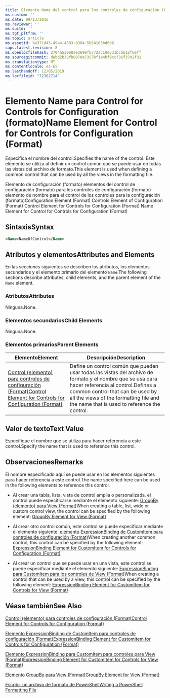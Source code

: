 ```yaml
---
title: Elemento Name del control para los controles de configuración (Format) | Microsoft Docs
ms.custom: ''
ms.date: 09/13/2016
ms.reviewer: ''
ms.suite: ''
ms.tgt_pltfrm: ''
ms.topic: article
ms.assetid: b4371d45-49a4-4303-8384-5b54105bd0d6
caps.latest.revision: 8
ms.openlocfilehash: 2704a530e0ae269efb772ac10e531bcbb12f6eff
ms.sourcegitcommit: debd2b38fb8070a7357bf1a4bf9cc736f3702f31
ms.translationtype: MT
ms.contentlocale: es-ES
ms.lasthandoff: 12/05/2019
ms.locfileid: "72362714"
---
```

# <a name="name-element-for-control-for-controls-for-configuration-format"></a><span data-ttu-id="03028-102">Elemento Name para Control for Controls for Configuration (formato)</span><span class="sxs-lookup"><span data-stu-id="03028-102">Name Element for Control for Controls for Configuration (Format)</span></span>

<span data-ttu-id="03028-103">Especifica el nombre del control.</span><span class="sxs-lookup"><span data-stu-id="03028-103">Specifies the name of the control.</span></span> <span data-ttu-id="03028-104">Este elemento se utiliza al definir un control común que se puede usar en todas las vistas del archivo de formato.</span><span class="sxs-lookup"><span data-stu-id="03028-104">This element is used when defining a common control that can be used by all the views in the formatting file.</span></span>

<span data-ttu-id="03028-105">Elemento de configuración (formato) elementos del control de configuración (formato) para los controles de configuración (formato) elemento de nombre para el control de los controles para la configuración (formato)</span><span class="sxs-lookup"><span data-stu-id="03028-105">Configuration Element (Format) Controls Element of Configuration (Format) Control Element for Controls for Configuration (Format) Name Element for Control for Controls for Configuration (Format)</span></span>

## <a name="syntax"></a><span data-ttu-id="03028-106">Sintaxis</span><span class="sxs-lookup"><span data-stu-id="03028-106">Syntax</span></span>

```xml
<Name>NameOfControl</Name>

```

## <a name="attributes-and-elements"></a><span data-ttu-id="03028-107">Atributos y elementos</span><span class="sxs-lookup"><span data-stu-id="03028-107">Attributes and Elements</span></span>

<span data-ttu-id="03028-108">En las secciones siguientes se describen los atributos, los elementos secundarios y el elemento primario del elemento `Name`.</span><span class="sxs-lookup"><span data-stu-id="03028-108">The following sections describe attributes, child elements, and the parent element of the `Name` element.</span></span>

### <a name="attributes"></a><span data-ttu-id="03028-109">Atributos</span><span class="sxs-lookup"><span data-stu-id="03028-109">Attributes</span></span>

<span data-ttu-id="03028-110">Ninguna.</span><span class="sxs-lookup"><span data-stu-id="03028-110">None.</span></span>

### <a name="child-elements"></a><span data-ttu-id="03028-111">Elementos secundarios</span><span class="sxs-lookup"><span data-stu-id="03028-111">Child Elements</span></span>

<span data-ttu-id="03028-112">Ninguna.</span><span class="sxs-lookup"><span data-stu-id="03028-112">None.</span></span>

### <a name="parent-elements"></a><span data-ttu-id="03028-113">Elementos primarios</span><span class="sxs-lookup"><span data-stu-id="03028-113">Parent Elements</span></span>

|<span data-ttu-id="03028-114">Elemento</span><span class="sxs-lookup"><span data-stu-id="03028-114">Element</span></span>|<span data-ttu-id="03028-115">Descripción</span><span class="sxs-lookup"><span data-stu-id="03028-115">Description</span></span>|
|-------------|-----------------|
|[<span data-ttu-id="03028-116">Control (elemento) para controles de configuración (Format)</span><span class="sxs-lookup"><span data-stu-id="03028-116">Control Element for Controls for Configuration (Format)</span></span>](./control-element-for-controls-for-configuration-format.md)|<span data-ttu-id="03028-117">Define un control común que pueden usar todas las vistas del archivo de formato y el nombre que se usa para hacer referencia al control.</span><span class="sxs-lookup"><span data-stu-id="03028-117">Defines a common control that can be used by all the views of the formatting file and the name that is used to reference the control.</span></span>|

## <a name="text-value"></a><span data-ttu-id="03028-118">Valor de texto</span><span class="sxs-lookup"><span data-stu-id="03028-118">Text Value</span></span>

<span data-ttu-id="03028-119">Especifique el nombre que se utiliza para hacer referencia a este control.</span><span class="sxs-lookup"><span data-stu-id="03028-119">Specify the name that is used to reference this control.</span></span>

## <a name="remarks"></a><span data-ttu-id="03028-120">Observaciones</span><span class="sxs-lookup"><span data-stu-id="03028-120">Remarks</span></span>

<span data-ttu-id="03028-121">El nombre especificado aquí se puede usar en los elementos siguientes para hacer referencia a este control.</span><span class="sxs-lookup"><span data-stu-id="03028-121">The name specified here can be used in the following elements to reference this control.</span></span>

- <span data-ttu-id="03028-122">Al crear una tabla, lista, vista de control amplia o personalizada, el control puede especificarse mediante el elemento siguiente: [GroupBy (elemento) para View (Format)](./groupby-element-for-view-format.md)</span><span class="sxs-lookup"><span data-stu-id="03028-122">When creating a table, list, wide or custom control view, the control can be specified by the following element: [GroupBy Element for View (Format)](./groupby-element-for-view-format.md)</span></span>

- <span data-ttu-id="03028-123">Al crear otro control común, este control se puede especificar mediante el elemento siguiente: [elemento ExpressionBinding de CustomItem para controles de configuración (Format)](./expressionbinding-element-for-customitem-for-controls-for-configuration-format.md)</span><span class="sxs-lookup"><span data-stu-id="03028-123">When creating another common control, this control can be specified by the following element: [ExpressionBinding Element for CustomItem for Controls for Configuration (Format)](./expressionbinding-element-for-customitem-for-controls-for-configuration-format.md)</span></span>

- <span data-ttu-id="03028-124">Al crear un control que se puede usar en una vista, este control se puede especificar mediante el elemento siguiente: [ExpressionBinding para CustomItem para los controles de View (Format)](./expressionbinding-element-for-customitem-for-controls-for-view-format.md)</span><span class="sxs-lookup"><span data-stu-id="03028-124">When creating a control that can be used by a view, this control can be specified by the following element: [ExpressionBinding Element for CustomItem for Controls for View (Format)](./expressionbinding-element-for-customitem-for-controls-for-view-format.md)</span></span>

## <a name="see-also"></a><span data-ttu-id="03028-125">Véase también</span><span class="sxs-lookup"><span data-stu-id="03028-125">See Also</span></span>

[<span data-ttu-id="03028-126">Control (elemento) para controles de configuración (Format)</span><span class="sxs-lookup"><span data-stu-id="03028-126">Control Element for Controls for Configuration (Format)</span></span>](./control-element-for-controls-for-configuration-format.md)

[<span data-ttu-id="03028-127">Elemento ExpressionBinding de CustomItem para controles de configuración (Format)</span><span class="sxs-lookup"><span data-stu-id="03028-127">ExpressionBinding Element for CustomItem for Controls for Configuration (Format)</span></span>](./expressionbinding-element-for-customitem-for-controls-for-configuration-format.md)

[<span data-ttu-id="03028-128">Elemento ExpressionBinding para CustomItem para controles para View (Format)</span><span class="sxs-lookup"><span data-stu-id="03028-128">ExpressionBinding Element for CustomItem for Controls for View (Format)</span></span>](./expressionbinding-element-for-customitem-for-controls-for-view-format.md)

[<span data-ttu-id="03028-129">Elemento GroupBy para View (Format)</span><span class="sxs-lookup"><span data-stu-id="03028-129">GroupBy Element for View (Format)</span></span>](./groupby-element-for-view-format.md)

[<span data-ttu-id="03028-130">Escribir un archivo de formato de PowerShell</span><span class="sxs-lookup"><span data-stu-id="03028-130">Writing a PowerShell Formatting File</span></span>](./writing-a-powershell-formatting-file.md)
